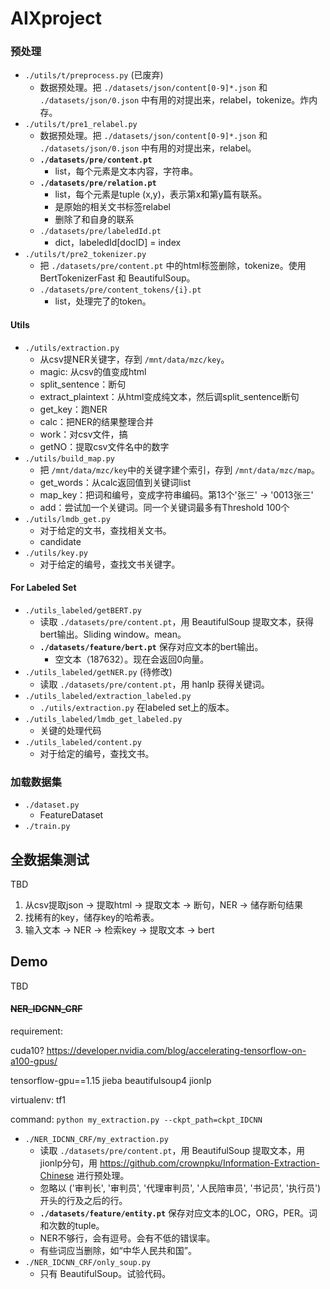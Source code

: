 # AIXproject

### 预处理

- `./utils/t/preprocess.py` (已废弃)
  - 数据预处理。把 `./datasets/json/content[0-9]*.json` 和 `./datasets/json/0.json` 中有用的对提出来，relabel，tokenize。炸内存。
- `./utils/t/pre1_relabel.py`
  - 数据预处理。把 `./datasets/json/content[0-9]*.json` 和 `./datasets/json/0.json` 中有用的对提出来，relabel。
  - **`./datasets/pre/content.pt`**
    - list，每个元素是文本内容，字符串。
  - **`./datasets/pre/relation.pt`**
    - list，每个元素是tuple (x,y)，表示第x和第y篇有联系。
    - 是原始的相关文书标签relabel
    - 删除了和自身的联系
  - `./datasets/pre/labeledId.pt`
    - dict，labeledId[docID] = index
- `./utils/t/pre2_tokenizer.py`
  - 把 `./datasets/pre/content.pt` 中的html标签删除，tokenize。使用 BertTokenizerFast 和 BeautifulSoup。
  - `./datasets/pre/content_tokens/{i}.pt`
    - list，处理完了的token。

#### Utils

- `./utils/extraction.py`
  - 从csv提NER关键字，存到 `/mnt/data/mzc/key`。
  - magic: 从csv的值变成html
  - split_sentence：断句
  - extract_plaintext：从html变成纯文本，然后调split_sentence断句
  - get_key：跑NER
  - calc：把NER的结果整理合并
  - work：对csv文件，搞
  - getNO：提取csv文件名中的数字
- `./utils/build_map.py`
  - 把 `/mnt/data/mzc/key`中的关键字建个索引，存到 `/mnt/data/mzc/map`。
  - get_words：从calc返回值到关键词list
  - map_key：把词和编号，变成字符串编码。第13个'张三' -> '0013张三'
  - add：尝试加一个关键词。同一个关键词最多有Threshold 100个
- `./utils/lmdb_get.py`
  - 对于给定的文书，查找相关文书。
  - candidate
- `./utils/key.py`
  - 对于给定的编号，查找文书关键字。

#### For Labeled Set

- `./utils_labeled/getBERT.py`
  - 读取 `./datasets/pre/content.pt`，用 BeautifulSoup 提取文本，获得bert输出。Sliding window。mean。
  - **`./datasets/feature/bert.pt`** 保存对应文本的bert输出。
    - 空文本（187632）。现在会返回0向量。
- `./utils_labeled/getNER.py` (待修改)
  - 读取 `./datasets/pre/content.pt`，用 hanlp 获得关键词。
- `./utils_labeled/extraction_labeled.py`
  - `./utils/extraction.py` 在labeled set上的版本。
- `./utils_labeled/lmdb_get_labeled.py`
  -  关键的处理代码
- `./utils_labeled/content.py`
  - 对于给定的编号，查找文书。




### 加载数据集

- `./dataset.py`
  - FeatureDataset
- `./train.py`

## 全数据集测试

TBD

1. 从csv提取json -> 提取html -> 提取文本 -> 断句，NER -> 储存断句结果 
2. 找稀有的key，储存key的哈希表。
3. 输入文本 -> NER -> 检索key -> 提取文本 -> bert


## Demo

TBD

#### ~~NER_IDCNN_CRF~~

requirement:

cuda10? https://developer.nvidia.com/blog/accelerating-tensorflow-on-a100-gpus/

tensorflow-gpu==1.15 jieba beautifulsoup4 jionlp

virtualenv: tf1

command: `python my_extraction.py --ckpt_path=ckpt_IDCNN`

- `./NER_IDCNN_CRF/my_extraction.py`
  - 读取 `./datasets/pre/content.pt`，用 BeautifulSoup 提取文本，用jionlp分句，用 https://github.com/crownpku/Information-Extraction-Chinese 进行预处理。
  - 忽略以 ('审判长', '审判员', '代理审判员', '人民陪审员', '书记员', '执行员') 开头的行及之后的行。
  - **`./datasets/feature/entity.pt`** 保存对应文本的LOC，ORG，PER。词和次数的tuple。
  - NER不够行，会有逗号。会有不低的错误率。
  - 有些词应当删除，如“中华人民共和国”。
- `./NER_IDCNN_CRF/only_soup.py`
  - 只有 BeautifulSoup。试验代码。
